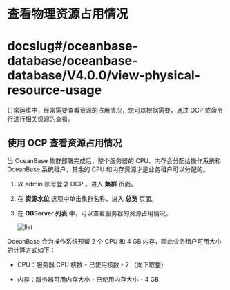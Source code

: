 查看物理资源占用情况
===============================

# docslug#/oceanbase-database/oceanbase-database/V4.0.0/view-physical-resource-usage
日常运维中，经常需要查看资源的占用情况，您可以根据需要，通过 OCP 或命令行进行相关资源的查看。

使用 OCP 查看资源占用情况
------------------------------------

当 OceanBase 集群部署完成后，整个服务器的 CPU、内存会分配给操作系统和 OceanBase 系统租户，其余的 CPU 和内存资源才是业务租户可以分配的。

1. 以 admin 账号登录 OCP ，进入 **集群** 页面。

2. 在 **资源水位** 选项中单击集群名称，进入 **总览** 页面。

3. 在 **OBServer 列表** 中，可以查看服务器的资源占用情况。

   ![list](https://help-static-aliyun-doc.aliyuncs.com/assets/img/zh-CN/8678832461/p361148.png)

OceanBase 会为操作系统预留 2 个 CPU 和 4 GB 内存，因此业务租户可用大小的计算方式如下：

* CPU：服务器 CPU 核数 - 已使用核数 - 2 （向下取整）

* 内存：服务器可用内存大小 - 已使用内存大小 - 4 GB

<!-- 查看资源使用情况常用 SQL


* 查看集群资源由各个节点的聚合情况。

  ```sql
  obclient> SELECT *
    FROM
      GV$OB_SERVERS
    ORDER BY
      zone,
      svr_ip;
  ```

* 查看机器剩余资源。

  ```sql
  obclient> SELECT
    b.zone,
    a.svr_ip,
    a.cpu_total,
    a.cpu_assigned cpu_ass,
    a.cpu_assigned_percent cpu_ass_percent,
    round(a.mem_total / 1024 / 1024 / 1024, 2) as mem_total,
    round(a.mem_assigned / 1024 / 1024 / 1024, 2) mem_ass,
    round((a.mem_total - a.mem_assigned) / 1024 / 1024 / 1024, 2) as mem_free,
    a.mem_assigned_percent mem_ass_percent
  FROM
    OCEANBASE.GV$OB_SERVERS a,
    OCEANBASE.DBA_OB_SERVERS b
  WHERE
    a.svr_ip = b.svr_ip
  ORDER BY
    zone,
    cpu_assigned_percent desc;
  ```

* 统计每台机器上数据盘的使用情况。

  ```sql
  obclient> SELECT * FROM oceanbase.GV$OB_SERVERS;
  ```

* 统计每个 zone 里数据盘的使用情况。

  ```sql
  obclient> SELECT
    disk_stat.total_size /(1024 * 1024 * 1024) as total_size_GB,
    disk_stat.used_size /(1024 * 1024 * 1024) as used_size_GB,
    disk_stat.free_size /(1024 * 1024 * 1024) as free_size_GB,
    concat((disk_stat.used_size / disk_stat.total_size), '%') as used_percent
  FROM
    oceanbase.GV$OB_SERVERS disk_stat,
    oceanbase.DBA_OB_SERVERS server
  WHERE
    disk_stat.svr_ip = server.svr_ip
    and disk_stat.svr_port = server.svr_port;
  ```

* 查看 memstore 的使用情况，按租户区分。

  ```sql
  obclient> SELECT
    tenant_name,
    svr_ip,
    memstore_limit /(1024 * 1024 * 1024) as memstore_limit,
    major_freeze_trigger /(1024 * 1024 * 1024) as freeze_trigger_GB,
    total_memstore_used /(1024 * 1024 * 1024) as memstore_used_GB,
    concat((total_memstore_used * 100 / memstore_limit), '%') as memstore_used_percent,
    active_memstore_used /(1024 * 1024 * 1024) as active_memstore_used_GB,
    freeze_cnt
  FROM
    OceanBase.__all_virtual_tenant_memstore_info memstore_info
    inner join OceanBase.DBA_OB_TENANTS tenant on memstore_info.tenant_id = tenant.tenant_id
  WHERE
    tenant.tenant_id > 1000
  ORDER BY
    tenant.tenant_name,
    svr_ip;
  ```

* 查看非 memstore 内存使用情况，按租户区分。

  ```sql
  obclient> SELECT 
      zone, 
      svr_ip,
    case
      when tenant.tenant_name is not null then tenant.tenant_name
      else concat('tenant ', cast(memory_info.tenant_id as char(6)))
    end as tenant_name,
    sum(hold) /(1024 * 1024 * 1024) as hold_GB,
    sum(used) /(1024 * 1024 * 1024) as used_GB,
    concat((sum(used) / sum(hold)) * 100, '%') as used_percent,
    sum(alloc_count) as alloc_count,
    sum(count) as used_count,
    sum(free_count) as free_count
  FROM
    __all_virtual_memory_info memory_info
    left join DBA_OB_TENANTS tenant on memory_info.tenant_id = tenant.tenant_id
  GROUP BY 
      zone, 
      svr_ip, 
      tenant_name
  ORDER BY 
      hold_GB desc, 
      zone, 
      svr_ip
  limit 30;
  ```

* 查看非 memstore 内存分类情况，按租户和模块 (mod_name) 区分。

  ```sql
  obclient> SELECT
    zone,
    svr_ip,
    case
      when tenant.tenant_name is not null then tenant.tenant_name
      else concat(
        'tenant ',
        cast(memory_info.tenant_id as char(6))
      )
    end as tenant_name,
    mod_name,
    sum(hold) /(1024 * 1024 * 1024) as hold_GB,
    sum(used) /(1024 * 1024 * 1024) as used_GB,
    concat((sum(used) / sum(hold)) * 100, '%') as used_percent,
    sum(alloc_count) as alloc_count,
    sum(count) as used_count,
    sum(free_count) as free_count
  FROM
    __all_virtual_memory_info memory_info
    left join DBA_OB_TENANTS tenant on memory_info.tenant_id = tenant.tenant_id
  GROUP BY
    zone,
    svr_ip,
    tenant_name
  ORDER BY
    used_GB desc,
    zone,
    svr_ip
  limit 30;
  ```

* 按租户、表统计磁盘空间使用。

  ```sql
  obclient> SELECT
    tenant_id,
    svr_ip,
    unit_id,
    table_id,
    sum(data_size) / 1024 / 1024 / 1024 size_G
  FROM
    DBA_OB_TABLET_TO_LS
  GROUP BY
  1,
  2,
  3,
  4;
  ```

  **注意**

  * 如果租户某 unit 磁盘空间占用过大 (比如 \> 4 TB) 应考虑增加租户 unit。

  * 如果单表磁盘空间占用过大 (比如 \> 200 GB)，应考虑对表进行分区。

  * 这里只包含 SSTable 磁盘空间，不含 memTable 内存中数据。 -->
